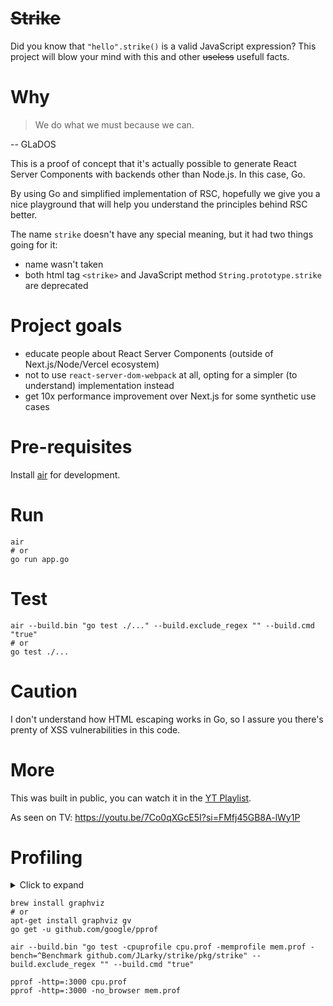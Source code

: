 # ~~Strike~~

Did you know that `"hello".strike()` is a valid JavaScript expression? This project will blow your mind with this and other ~~useless~~ usefull facts.

# Why

> We do what we must because we can.

-- GLaDOS

This is a proof of concept that it's actually possible to generate React Server Components with backends other than Node.js. In this case, Go.

By using Go and simplified implementation of RSC, hopefully we give you a nice playground that will help you understand the principles behind RSC better.

The name `strike` doesn't have any special meaning, but it had two things going for it:
- name wasn't taken
- both html tag `<strike>` and JavaScript method `String.prototype.strike` are deprecated

# Project goals

- educate people about React Server Components (outside of Next.js/Node/Vercel ecosystem)
- not to use `react-server-dom-webpack` at all, opting for a simpler (to understand) implementation instead
- get 10x performance improvement over Next.js for some synthetic use cases

# Pre-requisites

Install [air](https://github.com/cosmtrek/air) for development.

# Run

    air
    # or
    go run app.go

# Test

    air --build.bin "go test ./..." --build.exclude_regex "" --build.cmd "true"
    # or
    go test ./...

# Caution

I don't understand how HTML escaping works in Go, so I assure you there's prenty of XSS vulnerabilities in this code.

# More

This was built in public, you can watch it in the [YT Playlist](https://youtube.com/playlist?list=PLuPYpWKKQ-H12ajPoPdUO5jAhfjTeprhI&si=3ioo0SA3sP7mWuQa).

As seen on TV: https://youtu.be/7Co0qXGcE5I?si=FMfj45GB8A-lWy1P

# Profiling

<details>
<summary>Click to expand</summary>
- [pprof README](https://github.com/google/pprof/blob/main/doc/README.md)
- [pprof package](https://pkg.go.dev/runtime/pprof)
- [profiling](https://hackernoon.com/go-the-complete-guide-to-profiling-your-code-h51r3waz)

For load testing:
- sudo ulimit -n 6049
- sudo sysctl -w kern.ipc.somaxconn=1024
- [source](https://github.com/golang/go/issues/20960#issuecomment-465998114)
</details>

```
brew install graphviz
# or
apt-get install graphviz gv
go get -u github.com/google/pprof
```

```
air --build.bin "go test -cpuprofile cpu.prof -memprofile mem.prof -bench=^Benchmark github.com/JLarky/strike/pkg/strike" --build.exclude_regex "" --build.cmd "true"

pprof -http=:3000 cpu.prof
pprof -http=:3000 -no_browser mem.prof
```
